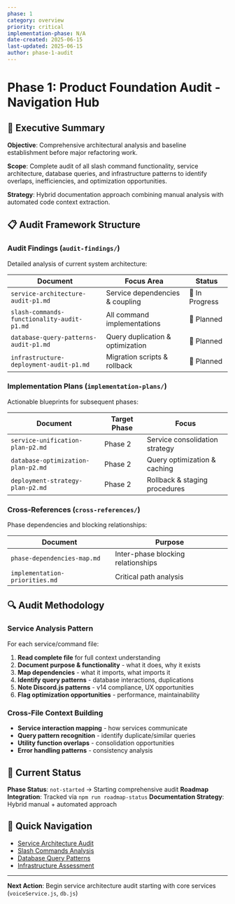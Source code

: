 ```yaml
---
phase: 1
category: overview
priority: critical
implementation-phase: N/A
date-created: 2025-06-15
last-updated: 2025-06-15
author: phase-1-audit
---
```


# Phase 1: Product Foundation Audit - Navigation Hub

## 🎯 Executive Summary

**Objective**: Comprehensive architectural analysis and baseline establishment before major refactoring work.

**Scope**: Complete audit of all slash command functionality, service architecture, database queries, and infrastructure patterns to identify overlaps, inefficiencies, and optimization opportunities.

**Strategy**: Hybrid documentation approach combining manual analysis with automated code context extraction.

## 📋 Audit Framework Structure

### **Audit Findings** (`audit-findings/`)
Detailed analysis of current system architecture:

| Document | Focus Area | Status |
|----------|------------|---------|
| `service-architecture-audit-p1.md` | Service dependencies & coupling | 🔄 In Progress |
| `slash-commands-functionality-audit-p1.md` | All command implementations | 📝 Planned |
| `database-query-patterns-audit-p1.md` | Query duplication & optimization | 📝 Planned |
| `infrastructure-deployment-audit-p1.md` | Migration scripts & rollback | 📝 Planned |

### **Implementation Plans** (`implementation-plans/`)
Actionable blueprints for subsequent phases:

| Document | Target Phase | Focus |
|----------|--------------|-------|
| `service-unification-plan-p2.md` | Phase 2 | Service consolidation strategy |
| `database-optimization-plan-p2.md` | Phase 2 | Query optimization & caching |
| `deployment-strategy-plan-p2.md` | Phase 2 | Rollback & staging procedures |

### **Cross-References** (`cross-references/`)
Phase dependencies and blocking relationships:

| Document | Purpose |
|----------|---------|
| `phase-dependencies-map.md` | Inter-phase blocking relationships |
| `implementation-priorities.md` | Critical path analysis |

## 🔍 Audit Methodology

### **Service Analysis Pattern**
For each service/command file:
1. **Read complete file** for full context understanding
2. **Document purpose & functionality** - what it does, why it exists
3. **Map dependencies** - what it imports, what imports it
4. **Identify query patterns** - database interactions, duplications
5. **Note Discord.js patterns** - v14 compliance, UX opportunities
6. **Flag optimization opportunities** - performance, maintainability

### **Cross-File Context Building**
- **Service interaction mapping** - how services communicate
- **Query pattern recognition** - identify duplicate/similar queries
- **Utility function overlaps** - consolidation opportunities
- **Error handling patterns** - consistency analysis

## 🚀 Current Status

**Phase Status**: `not-started` → Starting comprehensive audit
**Roadmap Integration**: Tracked via `npm run roadmap-status`
**Documentation Strategy**: Hybrid manual + automated approach

## 🔗 Quick Navigation

- [Service Architecture Audit](audit-findings/service-architecture-audit-p1.md)
- [Slash Commands Analysis](audit-findings/slash-commands-functionality-audit-p1.md)
- [Database Query Patterns](audit-findings/database-query-patterns-audit-p1.md)
- [Infrastructure Assessment](audit-findings/infrastructure-deployment-audit-p1.md)

---

**Next Action**: Begin service architecture audit starting with core services (`voiceService.js`, `db.js`)
